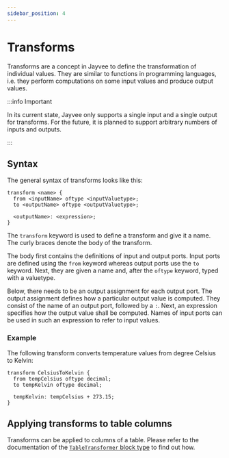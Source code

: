 ```yaml
---
sidebar_position: 4
---
```


# Transforms

Transforms are a concept in Jayvee to define the transformation of individual values.
They are similar to functions in programming languages, i.e. they perform computations on some input values and produce output values.

:::info Important

In its current state, Jayvee only supports a single input and a single output for transforms.
For the future, it is planned to support arbitrary numbers of inputs and outputs.

:::

## Syntax

The general syntax of transforms looks like this:

```jayvee
transform <name> {
  from <inputName> oftype <inputValuetype>;
  to <outputName> oftype <outputValuetype>;

  <outputName>: <expression>;
}
```

The `transform` keyword is used to define a transform and give it a name.
The curly braces denote the body of the transform.

The body first contains the definitions of input and output ports.
Input ports are defined using the `from` keyword whereas output ports use the `to` keyword.
Next, they are given a name and, after the `oftype` keyword, typed with a valuetype.

Below, there needs to be an output assignment for each output port.
The output assignment defines how a particular output value is computed.
They consist of the name of an output port, followed by a `:`.
Next, an expression specifies how the output value shall be computed.
Names of input ports can be used in such an expression to refer to input values.

### Example

The following transform converts temperature values from degree Celsius to Kelvin:

```jayvee
transform CelsiusToKelvin {
  from tempCelsius oftype decimal;
  to tempKelvin oftype decimal;

  tempKelvin: tempCelsius + 273.15;
}
```

## Applying transforms to table columns

Transforms can be applied to columns of a table.
Please refer to the documentation of the [`TableTransformer` block type](./block-types/TableTransformer.md) to find out how.
